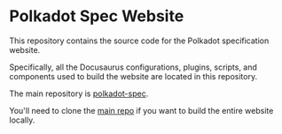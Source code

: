 # Polkadot Spec Website

This repository contains the source code for the Polkadot specification website.

Specifically, all the Docusaurus configurations, plugins, scripts, and components used to build the website are located in this repository.

The main repository is [polkadot-spec](https://github.com/w3f/polkadot-spec).

You'll need to clone the [main repo](https://github.com/w3f/polkadot-spec) if you want to build the entire website locally.
